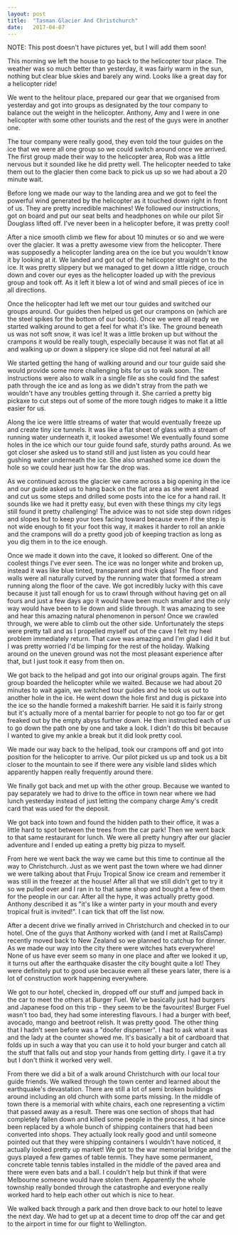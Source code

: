 ```yaml
---
layout: post
title:  "Tasman Glacier And Christchurch"
date:   2017-04-07
---
```


NOTE: This post doesn't have pictures yet, but I will add them soon!

This morning we left the house to go back to the helicopter tour place. The
weather was so much better than yesterday, it was fairly warm in the sun,
nothing but clear blue skies and barely any wind. Looks like a great day for a
helicopter ride!

We went to the helitour place, prepared our gear that we organised from
yesterday and got into groups as designated by the tour company to balance out
the weight in the helicopter. Anthony, Amy and I were in one helicopter with
some other tourists and the rest of the guys were in another one.

The tour company were really good, they even told the tour guides on the ice
that we were all one group so we could switch around once we arrived. The first
group made their way to the helicopter area, Rob was a little nervous but it
sounded like he did pretty well. The helicopter needed to take them out to the
glacier then come back to pick us up so we had about a 20 minute wait.

Before long we made our way to the landing area and we got to feel the
powerful wind generated by the helicopter as it touched down right in front of
us. They are pretty incredible machines! We followed our instructions, got on
board and put our seat belts and headphones on while our pilot Sir Douglass
lifted off. I've never been in a helicopter before, it was pretty cool!

After a nice smooth climb we flew for about 10 minutes or so and we were over
the glacier. It was a pretty awesome view from the helicopter. There was
supposedly a helicopter landing area on the ice but you wouldn't know it by
looking at it. We landed and got out of the helicopter straight on to the ice.
It was pretty slippery but we managed to get down a little ridge, crouch down
and cover our eyes as the helicopter loaded up with the previous group and took
off. As it left it blew a lot of wind and small pieces of ice in all directions.

Once the helicopter had left we met our tour guides and switched our groups
around. Our guides then helped us get our crampons on (which are the steel
spikes for the bottom of our boots). Once we were all ready we started walking
around to get a feel for what it's like. The ground beneath us was not soft
snow, it was ice! It was a little broken up but without the crampons it would be
really tough, especially because it was not flat at all and walking up or down a
slippery ice slope did not feel natural at all!

We started getting the hang of walking around and our tour guide said she would
provide some more challenging bits for us to walk soon. The instructions were
also to walk in a single file as she could find the safest path through the ice
and as long as we didn't stray from the path we wouldn't have any troubles
getting through it. She carried a pretty big pickaxe to cut steps out of some of
the more tough ridges to make it a little easier for us.

Along the ice were little streams of water that would eventually freeze up and
create tiny ice tunnels. It was like a flat sheet of glass with a stream of
running water underneath it, it looked awesome! We eventually found some holes
in the ice which our tour guide found safe, sturdy paths around. As we got
closer she asked us to stand still and just listen as you could hear gushing
water underneath the ice. She also smashed some ice down the hole so we could
hear just how far the drop was.

As we continued across the glacier we came across a big opening in the ice and
our guide asked us to hang back on the flat area as she went ahead and cut us
some steps and drilled some posts into the ice for a hand rail. It sounds like
we had it pretty easy, but even with these things my city legs still found it
pretty challenging! The advice was to not side step down ridges and slopes but
to keep your toes facing toward because even if the step is not wide enough to
fit your foot this way, it makes it harder to roll an ankle and the crampons
will do a pretty good job of keeping traction as long as you dig them in to the
ice enough.

Once we made it down into the cave, it looked so different. One of the coolest
things I've ever seen. The ice was no longer white and broken up, instead it was
like blue tinted, transparent and thick glass! The floor and walls were all
naturally curved by the running water that formed a stream running along the
floor of the cave. We got incredibly lucky with this cave because it just tall
enough for us to crawl through without having get on all fours and just a few
days ago it would have been much smaller and the only way would have been to lie
down and slide through. It was amazing to see and hear this amazing natural
phenomenon in person! Once we crawled through, we were able to climb out the
other side. Unfortunately the steps were pretty tall and as I propelled myself
out of the cave I felt my heel problem immediately return. That cave was amazing
and I'm glad I did it but I was pretty worried I'd be limping for the rest of
the holiday. Walking around on the uneven ground was not the most pleasant
experience after that, but I just took it easy from then on.

We got back to the helipad and got into our original groups again. The first
group boarded the helicopter while we waited. Because we had about 20 minutes to
wait again, we switched tour guides and he took us out to another hole in the
ice. He went down the hole first and dug is pickaxe into the ice so the handle
formed a makeshift barrier. He said it is fairly strong but it's actually more
of a mental barrier for people to not go too far or get freaked out by the empty
abyss further down. He then instructed each of us to go down the path one by one
and take a look. I didn't do this bit because I wanted to give my ankle a break
but it did look pretty cool.

We made our way back to the helipad, took our crampons off and got into position
for the helicopter to arrive. Our pilot picked us up and took us a bit closer to
the mountain to see if there were any visible land slides which apparently happen
really frequently around there.

We finally got back and met up with the other group. Because we wanted to pay
separately we had to drive to the office in town near where we had lunch
yesterday instead of just letting the company charge Amy's credit card that was
used for the deposit.

We got back into town and found the hidden path to their office, it was a little
hard to spot between the trees from the car park! Then we went back to that same
restaurant for lunch. We were all pretty hungry after our glacier adventure and
I ended up eating a pretty big pizza to myself.

From here we went back the way we came but this time to continue all the way to
Christchurch. Just as we went past the town where we had dinner we were talking
about that Fruju Tropical Snow ice cream and remember it was still in the
freezer at the house! After all that we still didn't get to try it so we pulled
over and I ran in to that same shop and bought a few of them for the people in
our car. After all the hype, it was actually pretty good. Anthony described it
as "it's like a winter party in your mouth and every tropical fruit is
invited!". I can tick that off the list now.

After a decent drive we finally arrived in Christchurch and checked in to our
hotel. One of the guys that Anthony worked with (and I met at RailsCamp)
recently moved back to New Zealand so we planned to catchup for dinner. As we
made our way into the city there were witches hats everywhere! None of us have
ever seem so many in one place and after we looked it up, it turns out after the
earthquake disaster the city bought quite a lot! They were definitely put to
good use because even all these years later, there is a lot of construction work
happening everywhere.

We got to our hotel, checked in, dropped off our stuff and jumped back in the
car to meet the others at Burger Fuel. We've basically just had burgers and
Japanese food on this trip - they seem to be the favourites! Burger Fuel wasn't
too bad, they had some interesting flavours. I had a burger with beef, avocado,
mango and beetroot relish. It was pretty good. The other thing that I hadn't
seen before was a "doofer dispenser". I had to ask what it was and the lady at
the counter showed me. It's basically a bit of cardboard that folds up in such
a way that you can use it to hold your burger and catch all the stuff that falls
out and stop your hands from getting dirty. I gave it a try but I don't think it
worked very well.

From there we did a bit of a walk around Christchurch with our local tour guide
friends. We walked through the town center and learned about the earthquake's
devastation. There are still a lot of semi broken buildings around including an
old church with some parts missing. In the middle of town there is a memorial
with white chairs, each one representing a victim that passed away as a result.
There was one section of shops that had completely fallen down and killed some
people in the process, it had since been replaced by a whole bunch of shipping
containers that had been converted into shops. They actually look really good
and until someone pointed out that they were shipping containers I wouldn't have
noticed, it actually looked pretty up market! We got to the war memorial bridge
and the guys played a few games of table tennis. They have some permanent,
concrete table tennis tables installed in the middle of the paved area and there
were even bats and a ball. I couldn't help but think if that were Melbourne
someone would have stolen them. Apparently the whole township really bonded
through the catastrophe and everyone really worked hard to help each other out
which is nice to hear.

We walked back through a park and then drove back to our hotel to leave the next
day. We had to get up at a decent time to drop off the car and get to the
airport in time for our flight to Wellington.
